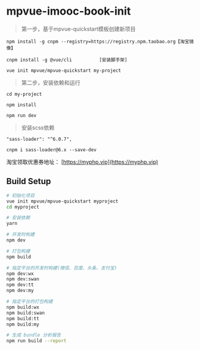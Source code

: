 
# mpvue-imooc-book-init

> 第一步，基于mpvue-quickstart模板创建新项目

````vue2
npm install -g cnpm --registry=https://registry.npm.taobao.org【淘宝镜像】

cnpm install -g @vue/cli          [安装脚手架]

vue init mpvue/mpvue-quickstart my-project
````
> 第二步，安装依赖和运行
````vue2
cd my-project

npm install

npm run dev
````
> 安装scss依赖

````vue3
"sass-loader": "^6.0.7",

cnpm i sass-loader@6.x --save-dev
````

淘宝领取优惠券地址： [https://myphp.vip](https://myphp.vip) 

## Build Setup

``` bash
# 初始化项目
vue init mpvue/mpvue-quickstart myproject
cd myproject

# 安装依赖
yarn

# 开发时构建
npm dev

# 打包构建
npm build

# 指定平台的开发时构建(微信、百度、头条、支付宝)
npm dev:wx
npm dev:swan
npm dev:tt
npm dev:my

# 指定平台的打包构建
npm build:wx
npm build:swan
npm build:tt
npm build:my

# 生成 bundle 分析报告
npm run build --report
```


